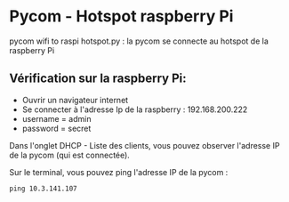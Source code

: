 # Pycom - Hotspot raspberry Pi

pycom wifi to raspi hotspot.py : la pycom se connecte au hotspot de la raspberry Pi

## Vérification sur la raspberry Pi:

- Ouvrir un navigateur internet 
- Se connecter à l'adresse Ip de la raspberry : 192.168.200.222
- username = admin
- password = secret

Dans l'onglet DHCP - Liste des clients, vous pouvez observer l'adresse IP de la pycom (qui est connectée).

Sur le terminal, vous pouvez ping l'adresse IP de la pycom :
```
ping 10.3.141.107
``` 

